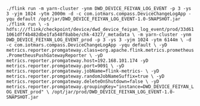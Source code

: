 `./flink run -m yarn-cluster -ynm DWD_DEVICE_FEIYAN_LOG_EVENT -p 3 -ys 3 -yjm 1024 -ytm 2000m -d -c com.iotmars.compass.DeviceChangeLogApp -yqu default /opt/jar/DWD_DEVICE_FEIYAN_LOG_EVENT-1.0-SNAPSHOT.jar`
`./flink run \
 -s hdfs:///flink/checkpoint/device/dwd_device_feiyan_log_event/prod/33d611061dff4b482dbe1fa548f8abbe/chk-4327/_metadata \
 -m yarn-cluster -ynm DWD_DEVICE_FEIYAN_LOG_EVENT_prod -p 3 -ys 3 -yjm 1024 -ytm 6144m \
 -d -c com.iotmars.compass.DeviceChangeLogApp -yqu default \
 -yD metrics.reporter.promgateway.class=org.apache.flink.metrics.prometheus.PrometheusPushGatewayReporter \
 -yD metrics.reporter.promgateway.host=192.168.101.174 -yD metrics.reporter.promgateway.port=9091 \
 -yD metrics.reporter.promgateway.jobName=flink-metrics- \
 -yD metrics.reporter.promgateway.randomJobNameSuffix=true \
 -yD metrics.reporter.promgateway.deleteOnShutdown=false \
 -yD metrics.reporter.promgateway.groupingKey="instance=DWD_DEVICE_FEIYAN_LOG_EVENT_prod" \
 /opt/jar/prod/DWD_DEVICE_FEIYAN_LOG_EVENT-1.0-SNAPSHOT.jar`